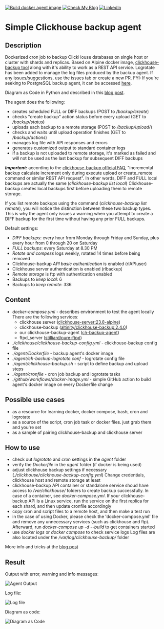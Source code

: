 [![Build docker agent image](https://github.com/rlevchenko/clickhouse-backup-agent/actions/workflows/docker-image.yml/badge.svg)](https://github.com/rlevchenko/clickhouse-backup-agent/actions/workflows/docker-image.yml)
[![Check My Blog](https://img.shields.io/badge/check-blog-post)](https://rlevchenko.com/2023/09/12/simple-clickhouse-backup-agent/)
[![LinkedIn](https://img.shields.io/twitter/follow/rlevchenko)](https://twitter.com/rlevchenko)

# Simple Clickhouse backup agent

## Description

Dockerized cron job to backup ClickHouse databases on single host or cluster with shards and replicas. Based on Alpine docker image, [clickhouse-backup tool](https://github.com/Altinity/clickhouse-backup) along with it's ability to work as a REST API service. Logrotate has been added to manage the log files produced by the backup agent. If any issues/suggestions, use the issues tab or create a new PR.
FYI: If you're seeking to PostgreSQL backup agent, it can be accessed [here](https://github.com/rlevchenko/psql-backup-agent).

Diagram as Code in Python and described in this [blog post](https://rlevchenko.com/2023/12/26/create-diagram-as-code-in-python/).

The agent does the following:

- creates scheduled FULL or DIFF backups (POST  to _/backup/create_)
- checks "create backup" action status before every upload (GET to _/backup/status_)
- uploads each backup to a remote storage  (POST to _/backup/upload/_)
- checks and waits until upload operation finishes (GET to _/backup/actions_)
- manages log file with API responses and errors
- generates customized output to standard container logs
- if a backup is not uploaded to remote storage, it's marked as failed
  and will not be used as the last backup for subsequent DIFF backups

***Important:*** according to the [clickhouse-backup official FAQ](https://github.com/Altinity/clickhouse-backup/blob/master/Examples.md#how-do-incremental-backups-work-to-remote-storage), "incremental backup calculate increment only during execute upload or create_remote command or similar REST API request". In other words, DIFF and FULL local backups are actually the same (_clickhouse-backup list local_) Clickhouse-backup creates local backups first before uploading them to remote storage.

If you list remote backups using the command (_clickhouse-backup list remote_), you will notice the distinction between these two backup types. This is why the agent only issues a warning when you attempt to create a DIFF backup for the first time without having any prior FULL backups.

Default settings:

- *DIFF backups*: every hour from Monday through Friday and Sunday,
  plus every hour from 0 through 20 on Saturday
- *FULL backups*: every Saturday at 8.30 PM
- *Rotate and compess* logs weekly, rotated 14 times before being removed
- Clickhouse-backup *API basic authentication* is enabled (rlAPIuser)
- Clickhouse server authentication is enabled (rlbackup)
- *Remote storage* is ftp with authentication enabled
- Backups to *keep local*: 6
- Backups to *keep remote*: 336

## Content

- _docker-compose.yml_ - describes environment to test the agent locally
   There are the following services:
  - clickhouse server ([clickhouse-server:23.8-alpine](https://hub.docker.com/r/clickhouse/clickhouse-server))
  - clickhouse-backup ([altinity/clickhouse-backup:2.4.0](https://github.com/Altinity/clickhouse-backup))
  - our clickhouse-backup-agent ([ch-backup-agent](https://github.com/rlevchenko/clickhouse-backup-agent/blob/main/agent/Dockerfile))
  - ftpd_server ([stilliard/pure-ftpd](https://github.com/stilliard/docker-pure-ftpd))
- _./clickhouse/clickhouse-backup-config.yml_ - clickhouse-backup config file
- _./agent/Dockerfile_ - backup agent's docker image
- _./agent/ch-backup-logrotate.conf_ - logrotate config file
- _./agent/clickhouse-backup.sh_ - script to define backup and upload steps
- _./agent/cronfile_ - cron job backup and logrotate tasks
- _./github/workflows/docker-image.yml_ - simple GitHub action to build agent's docker image on every Dockerfile change

## Possible use cases

- as a resource for learning docker, docker compose, bash, cron and logrotate
- as a source of the script, cron job task or docker files. just grab them and you're set
- as a sample of pairing clickhouse-backup and clickhouse server

## How to use

- check out _logrotate_ and _cron_ settings in the _agent_ folder
- verify the _Dockerfile_ in the _agent_ folder (if docker is being used)
- adjust clickhouse backup settings if necessary (_./clickhouse/clickhouse-backup-config.yml_)
  Change credentials, clickhouse host and remote storage at least
- clickhouse-backup API container or standalone service shoud have access to _/var/clickhouse/_ folders to create backup successfully. In case of a container, see _docker-compose.yml_. If your clickhouse-backup API is a Linux service, run the service on the first replica for each shard, and then update cronfile accordingly
- copy cron and script files to a remote host, and then make a test run
- in the case of using Docker, please check the 'docker-compose.yml' file and remove any unnecessary services (such as clickhouse and ftp). Afterward, run _docker-compose up -d --build_ to get containers started
- use _docker logs <container id>_ or _docker compose <service name>_ to check service logs
  Log files are also located under the _/var/log/clickhouse-backup/_ folder

More info and tricks at the [blog post](https://rlevchenko.com/2023/09/12/simple-clickhouse-backup-agent/)

## Result

Output with error, warning and info messages:

![Agent Output](https://rlevchenko.files.wordpress.com/2023/09/first-run-w-error.jpg)

Log file:

![Log file](https://rlevchenko.files.wordpress.com/2023/09/log-file.jpg)

Diagram as code:

![Diagram as Code](https://rlevchenko.files.wordpress.com/2023/12/image-1.png)
